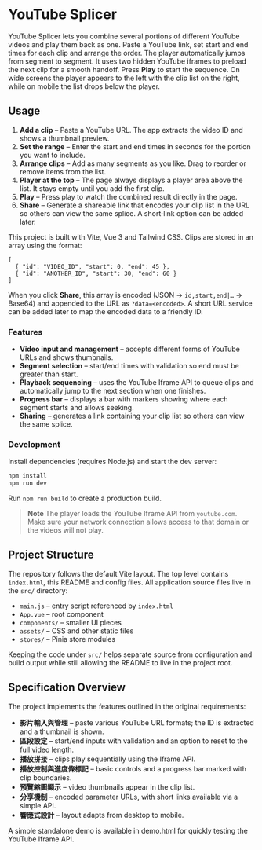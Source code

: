 # YouTube Splicer

YouTube Splicer lets you combine several portions of different YouTube videos and play them back as one. Paste a YouTube link, set start and end times for each clip and arrange the order. The player automatically jumps from segment to segment. It uses two hidden YouTube iframes to preload the next clip for a smooth handoff. Press **Play** to start the sequence. On wide screens the player appears to the left with the clip list on the right, while on mobile the list drops below the player.

## Usage

1. **Add a clip** – Paste a YouTube URL. The app extracts the video ID and shows a thumbnail preview.
2. **Set the range** – Enter the start and end times in seconds for the portion you want to include.
3. **Arrange clips** – Add as many segments as you like. Drag to reorder or remove items from the list.
4. **Player at the top** – The page always displays a player area above the list. It stays empty until you add the first clip.
5. **Play** – Press play to watch the combined result directly in the page.
6. **Share** – Generate a shareable link that encodes your clip list in the URL so others can view the same splice. A short‑link option can be added later.

This project is built with Vite, Vue 3 and Tailwind CSS. Clips are stored in an array using the format:

```jsonc
[
  { "id": "VIDEO_ID", "start": 0, "end": 45 },
  { "id": "ANOTHER_ID", "start": 30, "end": 60 }
]
```

When you click **Share**, this array is encoded (JSON → `id,start,end|…` → Base64) and appended to the URL as `?data=<encoded>`. A short URL service can be added later to map the encoded data to a friendly ID.

### Features

- **Video input and management** – accepts different forms of YouTube URLs and shows thumbnails.
- **Segment selection** – start/end times with validation so end must be greater than start.
- **Playback sequencing** – uses the YouTube Iframe API to queue clips and automatically jump to the next section when one finishes.
- **Progress bar** – displays a bar with markers showing where each segment starts and allows seeking.
- **Sharing** – generates a link containing your clip list so others can view the same splice.

### Development

Install dependencies (requires Node.js) and start the dev server:

```bash
npm install
npm run dev
```

Run `npm run build` to create a production build.

> **Note**
> The player loads the YouTube Iframe API from `youtube.com`. Make sure your
> network connection allows access to that domain or the videos will not play.

## Project Structure

The repository follows the default Vite layout. The top level contains
`index.html`, this README and config files. All application source files live in
the `src/` directory:

- `main.js` – entry script referenced by `index.html`
- `App.vue` – root component
- `components/` – smaller UI pieces
- `assets/` – CSS and other static files
- `stores/` – Pinia store modules

Keeping the code under `src/` helps separate source from configuration and
build output while still allowing the README to live in the project root.

## Specification Overview

The project implements the features outlined in the original requirements:

- **影片輸入與管理** – paste various YouTube URL formats; the ID is extracted and a thumbnail is shown.
- **區段設定** – start/end inputs with validation and an option to reset to the full video length.
- **播放拼接** – clips play sequentially using the Iframe API.
- **播放控制與進度條標記** – basic controls and a progress bar marked with clip boundaries.
- **預覽縮圖顯示** – video thumbnails appear in the clip list.
- **分享機制** – encoded parameter URLs, with short links available via a simple API.
- **響應式設計** – layout adapts from desktop to mobile.


A simple standalone demo is available in demo.html for quickly testing the YouTube Iframe API.
